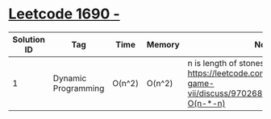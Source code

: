 # [Leetcode 1690 - ](https://leetcode.com/problems/stone-game-vii/)

| Solution ID | Tag | Time | Memory | Note |
| ----------- | --- | ---- | ------ | ---- |
| 1 | Dynamic Programming | O(n^2) | O(n^2) | n is length of stones. Borrow from: https://leetcode.com/problems/stone-game-vii/discuss/970268/C%2B%2BPython-O(n-*-n) |